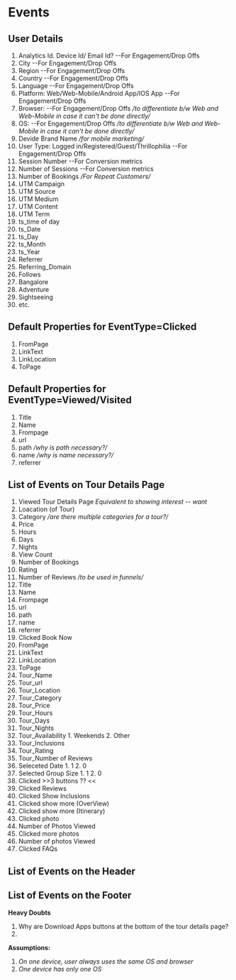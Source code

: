 # Events
## User Details
1. Analytics Id. Device Id/ Email Id? --For Engagement/Drop Offs
2. City --For Engagement/Drop Offs
3. Region --For Engagement/Drop Offs
4. Country --For Engagement/Drop Offs
5. Language --For Engagement/Drop Offs
6. Platform: Web/Web-Mobile/Android App/IOS App --For Engagement/Drop Offs
7. Browser: --For Engagement/Drop Offs */to differentiate b/w Web and Web-Mobile in case it can't be done directly/*
8. OS: --For Engagement/Drop Offs */to differentiate b/w Web and Web-Mobile in case it can't be done directly/*
9. Devide Brand Name */for mobile marketing/*
10. User Type: Logged in/Registered/Guest/Thrillophilia --For Engagement/Drop Offs
11. Session Number --For Conversion metrics
12. Number of Sessions --For Conversion metrics
13. Number of Bookings */For Repeat Customers/*
14. UTM Campaign
15. UTM Source
16. UTM Medium
17. UTM Content
18. UTM Term
19. ts_time of day
20. ts_Date
21. ts_Day
22. ts_Month
23. ts_Year
24. Referrer
25. Referring_Domain
26. Follows
  1. Bangalore
  2. Adventure
  3. Sightseeing
  4. etc.

## Default Properties for EventType=Clicked
1. FromPage
2. LinkText
3. LinkLocation
4. ToPage

## Default Properties for EventType=Viewed/Visited
1. Title
2. Name
3. Frompage
4. url
5. path */why is path necessary?/*
6. name */why is name necessary?/*
7. referrer

## List of Events on **Tour Details Page**
1. Viewed Tour Details Page *Equivalent to showing interest -- want*
  1. Loacation (of Tour)
  2. Category */are there multiple categories for a tour?/*
  3. Price
  4. Hours
  5. Days
  6. Nights
  7. View Count
  8. Number of Bookings
  9. Rating
  10. Number of Reviews */to be used in funnels/*
  11. Title
  12. Name
  13. Frompage
  14. url
  15. path 
  16. name
  17. referrer
2. Clicked Book Now
  1. FromPage
  2. LinkText
  3. LinkLocation
  4. ToPage
  5. Tour_Name
  6. Tour_url
  7. Tour_Location
  8. Tour_Category
  9. Tour_Price
  10. Tour_Hours
  11. Tour_Days
  12. Tour_Nights
  13. Tour_Availability
    1. Weekends
    2. Other
  14. Tour_Inclusions
  15. Tour_Rating
  16. Tour_Number of Reviews
  17. Seleceted Date
    1. 1
    2. 0
  18. Selected Group Size
    1. 1
    2. 0
3. Clicked >>3 buttons ?? <<
4. Clicked Reviews
5. Clicked Show Inclusions
6. Clicked show more (OverView)
7. Clicked show more (Itinerary)
8. Clicked photo
  1. Number of Photos Viewed
9. Clicked more photos
  1. Number of photos Viewed
10. Clicked FAQs

## List of Events on the Header

## List of Events on the Footer


**Heavy Doubts**
1. Why are Download Apps buttons at the bottom of the tour details page?
2. 
**Assumptions:**
1. *On one device, user always uses the same OS and browser*
2. *One device has only one OS*
